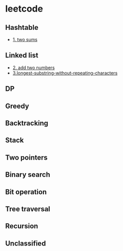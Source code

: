 # leetcode
## Hashtable
* [1. two sums](https://github.com/yc65/lc/blob/master/1.two-sum.py)
## Linked list
* [2. add two numbers](https://github.com/yc65/lc/blob/master/2.add-two-numbers.py)
* [3.longest-substring-without-repeating-characters](https://github.com/yc65/lc/blob/master/3.longest-substring-without-repeating-characters.py)
## DP
## Greedy
## Backtracking
## Stack
## Two pointers
## Binary search
## Bit operation
## Tree traversal
## Recursion 
## Unclassified
